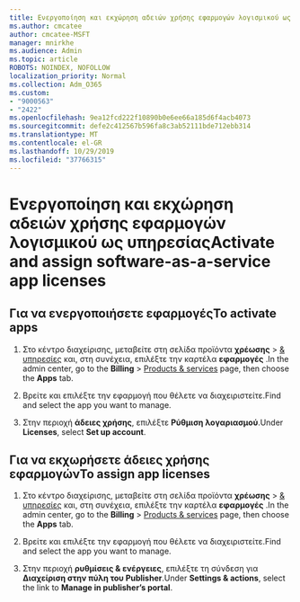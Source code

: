 ```yaml
---
title: Ενεργοποίηση και εκχώρηση αδειών χρήσης εφαρμογών λογισμικού ως υπηρεσίας
ms.author: cmcatee
author: cmcatee-MSFT
manager: mnirkhe
ms.audience: Admin
ms.topic: article
ROBOTS: NOINDEX, NOFOLLOW
localization_priority: Normal
ms.collection: Adm_O365
ms.custom:
- "9000563"
- "2422"
ms.openlocfilehash: 9ea12fcd222f10890b0e6ee66a185d6f4acb4073
ms.sourcegitcommit: defe2c412567b596fa8c3ab52111bde712ebb314
ms.translationtype: MT
ms.contentlocale: el-GR
ms.lasthandoff: 10/29/2019
ms.locfileid: "37766315"
---
```

# <a name="activate-and-assign-software-as-a-service-app-licenses"></a><span data-ttu-id="d2df9-102">Ενεργοποίηση και εκχώρηση αδειών χρήσης εφαρμογών λογισμικού ως υπηρεσίας</span><span class="sxs-lookup"><span data-stu-id="d2df9-102">Activate and assign software-as-a-service app licenses</span></span> 

## <a name="to-activate-apps"></a><span data-ttu-id="d2df9-103">Για να ενεργοποιήσετε εφαρμογές</span><span class="sxs-lookup"><span data-stu-id="d2df9-103">To activate apps</span></span>

1. <span data-ttu-id="d2df9-104">Στο κέντρο διαχείρισης, μεταβείτε στη σελίδα προϊόντα **χρέωσης** > [& υπηρεσίες](https://go.microsoft.com/fwlink/p/?linkid=842054) και, στη συνέχεια, επιλέξτε την καρτέλα **εφαρμογές** .</span><span class="sxs-lookup"><span data-stu-id="d2df9-104">In the admin center, go to the **Billing** > [Products & services](https://go.microsoft.com/fwlink/p/?linkid=842054) page, then choose the **Apps** tab.</span></span>

2. <span data-ttu-id="d2df9-105">Βρείτε και επιλέξτε την εφαρμογή που θέλετε να διαχειριστείτε.</span><span class="sxs-lookup"><span data-stu-id="d2df9-105">Find and select the app you want to manage.</span></span>

3. <span data-ttu-id="d2df9-106">Στην περιοχή **άδειες χρήσης**, επιλέξτε **Ρύθμιση λογαριασμού**.</span><span class="sxs-lookup"><span data-stu-id="d2df9-106">Under **Licenses**, select **Set up account**.</span></span>  

## <a name="to-assign-app-licenses"></a><span data-ttu-id="d2df9-107">Για να εκχωρήσετε άδειες χρήσης εφαρμογών</span><span class="sxs-lookup"><span data-stu-id="d2df9-107">To assign app licenses</span></span>

1. <span data-ttu-id="d2df9-108">Στο κέντρο διαχείρισης, μεταβείτε στη σελίδα προϊόντα **χρέωσης** > [& υπηρεσίες](https://go.microsoft.com/fwlink/p/?linkid=842054) και, στη συνέχεια, επιλέξτε την καρτέλα **εφαρμογές** .</span><span class="sxs-lookup"><span data-stu-id="d2df9-108">In the admin center, go to the **Billing** > [Products & services](https://go.microsoft.com/fwlink/p/?linkid=842054) page, then choose the **Apps** tab.</span></span>

2. <span data-ttu-id="d2df9-109">Βρείτε και επιλέξτε την εφαρμογή που θέλετε να διαχειριστείτε.</span><span class="sxs-lookup"><span data-stu-id="d2df9-109">Find and select the app you want to manage.</span></span>  

3. <span data-ttu-id="d2df9-110">Στην περιοχή **ρυθμίσεις & ενέργειες**, επιλέξτε τη σύνδεση για **Διαχείριση στην πύλη του Publisher**.</span><span class="sxs-lookup"><span data-stu-id="d2df9-110">Under **Settings & actions**, select the link to **Manage in publisher’s portal**.</span></span>